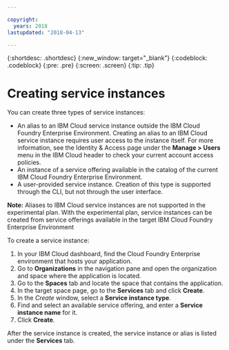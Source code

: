 ```yaml
---

copyright:
  years: 2018
lastupdated: "2018-04-13"

---
```


{:shortdesc: .shortdesc}
{:new_window: target="_blank"}
{:codeblock: .codeblock}
{:pre: .pre}
{:screen: .screen}
{:tip: .tip}

# Creating service instances
You can create three types of service instances:

* An alias to an IBM Cloud service instance outside the IBM Cloud Foundry Enterprise Environment. Creating an alias to an IBM Cloud service instance requires user access to the instance itself. For more information, see the Identity & Access page under the **Manage > Users** menu in the IBM Cloud header to check your current account access policies.
* An instance of a service offering available in the catalog of the current IBM Cloud Foundry Enterprise Environment.
* A user-provided service instance. Creation of this type is supported through the CLI, but not through the user interface.

**Note:** Aliases to IBM Cloud service instances are not supported in the experimental plan. With the experimental plan, service instances can be created from service offerings available in the target IBM Cloud Foundry Enterprise Environment

To create a service instance:

1. In your IBM Cloud dashboard, find the Cloud Foundry Enterprise environment that hosts your application.
2. Go to **Organizations** in the navigation pane and open the organization and space where the application is located.
3. Go to the **Spaces** tab and locate the space that contains the application.
4. In the target space page, go to the **Services** tab and click **Create**.
5. In the _Create_ window, select a **Service instance type**.
6. Find and select an available service offering, and enter a **Service instance name** for it.
7. Click **Create**.

After the service instance is created, the service instance or alias is listed under the **Services** tab.